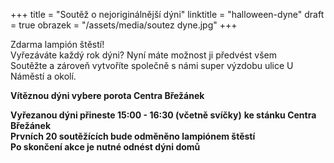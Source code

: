 +++
title = "Soutěž o nejoriginálnější dýni"
linktitle = "halloween-dyne"
draft = true
obrazek = "/assets/media/soutez dyne.jpg"
+++

Zdarma lampión štěstí!  
Vyřezáváte každý rok dýni? Nyní máte možnost ji předvést všem  
Soutěžte a zároveň vytvoříte společně s námi super výzdobu ulice U Náměstí a okolí.  

**Vítěznou dýni vybere porota Centra Břežánek**

**Vyřezanou dýni přineste 15:00 - 16:30 (včetně svíčky)** **ke stánku Centra Břežánek**   
**Prvních 20 soutěžících bude odměněno lampiónem štěstí**   
**Po skončení akce je nutné odnést dýni domů**

